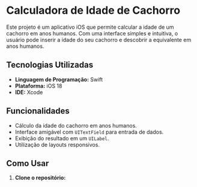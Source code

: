 # Calculadora de Idade de Cachorro

Este projeto é um aplicativo iOS que permite calcular a idade de um cachorro em anos humanos. Com uma interface simples e intuitiva, o usuário pode inserir a idade do seu cachorro e descobrir a equivalente em anos humanos.

## Tecnologias Utilizadas

- **Linguagem de Programação:** Swift
- **Plataforma:** iOS 18
- **IDE:** Xcode

## Funcionalidades

- Cálculo da idade do cachorro em anos humanos.
- Interface amigável com `UITextField` para entrada de dados.
- Exibição do resultado em um `UILabel`.
- Utilização de layouts responsivos.

## Como Usar

1. **Clone o repositório:**
   ```bash
